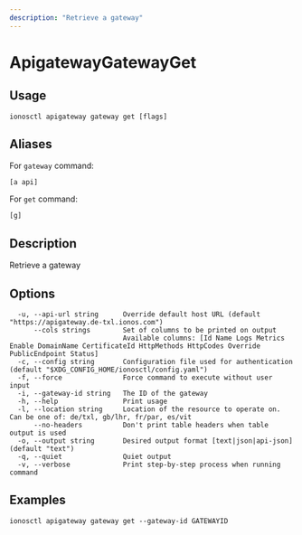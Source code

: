 ```yaml
---
description: "Retrieve a gateway"
---
```


# ApigatewayGatewayGet

## Usage

```text
ionosctl apigateway gateway get [flags]
```

## Aliases

For `gateway` command:

```text
[a api]
```

For `get` command:

```text
[g]
```

## Description

Retrieve a gateway

## Options

```text
  -u, --api-url string      Override default host URL (default "https://apigateway.de-txl.ionos.com")
      --cols strings        Set of columns to be printed on output 
                            Available columns: [Id Name Logs Metrics Enable DomainName CertificateId HttpMethods HttpCodes Override PublicEndpoint Status]
  -c, --config string       Configuration file used for authentication (default "$XDG_CONFIG_HOME/ionosctl/config.yaml")
  -f, --force               Force command to execute without user input
  -i, --gateway-id string   The ID of the gateway
  -h, --help                Print usage
  -l, --location string     Location of the resource to operate on. Can be one of: de/txl, gb/lhr, fr/par, es/vit
      --no-headers          Don't print table headers when table output is used
  -o, --output string       Desired output format [text|json|api-json] (default "text")
  -q, --quiet               Quiet output
  -v, --verbose             Print step-by-step process when running command
```

## Examples

```text
ionosctl apigateway gateway get --gateway-id GATEWAYID
```


